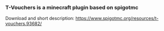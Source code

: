 ### T-Vouchers is a minecraft plugin based on spigotmc
Download and short description: https://www.spigotmc.org/resources/t-vouchers.93682/ 
